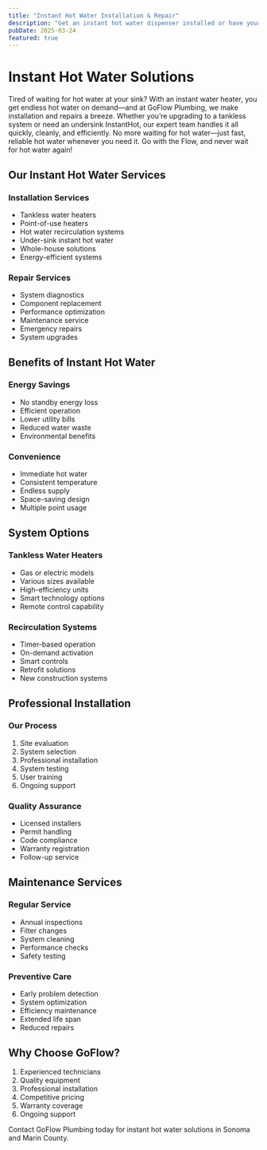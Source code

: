 ```yaml
---
title: "Instant Hot Water Installation & Repair"
description: "Get an instant hot water dispenser installed or have yours repaired by our expert plumbers with upfront pricing."
pubDate: 2025-03-24
featured: true
---
```


# Instant Hot Water Solutions

Tired of waiting for hot water at your sink? With an instant water heater, you get endless hot water on demand—and at GoFlow Plumbing, we make installation and repairs a breeze. Whether you’re upgrading to a tankless system or need an undersink InstantHot, our expert team handles it all quickly, cleanly, and efficiently. No more waiting for hot water—just fast, reliable hot water whenever you need it. Go with the Flow, and never wait for hot water again!

## Our Instant Hot Water Services

### Installation Services
- Tankless water heaters
- Point-of-use heaters
- Hot water recirculation systems
- Under-sink instant hot water
- Whole-house solutions
- Energy-efficient systems

### Repair Services
- System diagnostics
- Component replacement
- Performance optimization
- Maintenance service
- Emergency repairs
- System upgrades

## Benefits of Instant Hot Water

### Energy Savings
- No standby energy loss
- Efficient operation
- Lower utility bills
- Reduced water waste
- Environmental benefits

### Convenience
- Immediate hot water
- Consistent temperature
- Endless supply
- Space-saving design
- Multiple point usage

## System Options

### Tankless Water Heaters
- Gas or electric models
- Various sizes available
- High-efficiency units
- Smart technology options
- Remote control capability

### Recirculation Systems
- Timer-based operation
- On-demand activation
- Smart controls
- Retrofit solutions
- New construction systems

## Professional Installation

### Our Process
1. Site evaluation
2. System selection
3. Professional installation
4. System testing
5. User training
6. Ongoing support

### Quality Assurance
- Licensed installers
- Permit handling
- Code compliance
- Warranty registration
- Follow-up service

## Maintenance Services

### Regular Service
- Annual inspections
- Filter changes
- System cleaning
- Performance checks
- Safety testing

### Preventive Care
- Early problem detection
- System optimization
- Efficiency maintenance
- Extended life span
- Reduced repairs

## Why Choose GoFlow?

1. Experienced technicians
2. Quality equipment
3. Professional installation
4. Competitive pricing
5. Warranty coverage
6. Ongoing support

Contact GoFlow Plumbing today for instant hot water solutions in Sonoma and Marin County.
